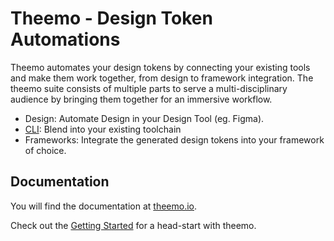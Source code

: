 # Theemo - Design Token Automations

Theemo automates your design tokens by connecting your existing tools and make them work together, from design to framework integration. The theemo suite consists of multiple parts to serve a multi-disciplinary audience by bringing them together for an immersive workflow.

- Design: Automate Design in your Design Tool (eg. Figma).
- [CLI](./packages/theemo): Blend into your existing toolchain
- Frameworks: Integrate the generated design tokens into your framework of choice.

## Documentation

You will find the documentation at
[theemo.io](https://theemo.io).

Check out the [Getting
Started](https://theemo.io/getting-started) for a head-start
with theemo.
